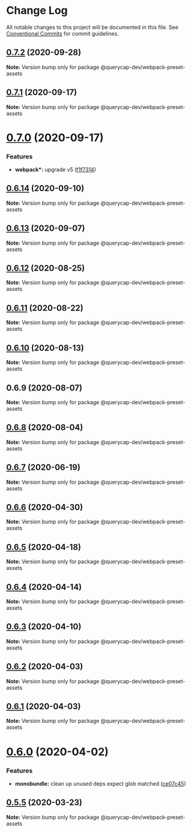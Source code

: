 # Change Log

All notable changes to this project will be documented in this file.
See [Conventional Commits](https://conventionalcommits.org) for commit guidelines.

## [0.7.2](https://github.com/querycap/webappkit/compare/@querycap-dev/webpack-preset-assets@0.7.1...@querycap-dev/webpack-preset-assets@0.7.2) (2020-09-28)

**Note:** Version bump only for package @querycap-dev/webpack-preset-assets

## [0.7.1](https://github.com/querycap/webappkit/compare/@querycap-dev/webpack-preset-assets@0.7.0...@querycap-dev/webpack-preset-assets@0.7.1) (2020-09-17)

**Note:** Version bump only for package @querycap-dev/webpack-preset-assets

# [0.7.0](https://github.com/querycap/webappkit/compare/@querycap-dev/webpack-preset-assets@0.6.14...@querycap-dev/webpack-preset-assets@0.7.0) (2020-09-17)

### Features

- **webpack\*:** upgrade v5 ([f1f7314](https://github.com/querycap/webappkit/commit/f1f731455891400904d64eb44ebf3a94d8f414cb))

## [0.6.14](https://github.com/querycap/webappkit/compare/@querycap-dev/webpack-preset-assets@0.6.13...@querycap-dev/webpack-preset-assets@0.6.14) (2020-09-10)

**Note:** Version bump only for package @querycap-dev/webpack-preset-assets

## [0.6.13](https://github.com/querycap/webappkit/compare/@querycap-dev/webpack-preset-assets@0.6.12...@querycap-dev/webpack-preset-assets@0.6.13) (2020-09-07)

**Note:** Version bump only for package @querycap-dev/webpack-preset-assets

## [0.6.12](https://github.com/querycap/webappkit/compare/@querycap-dev/webpack-preset-assets@0.6.11...@querycap-dev/webpack-preset-assets@0.6.12) (2020-08-25)

**Note:** Version bump only for package @querycap-dev/webpack-preset-assets

## [0.6.11](https://github.com/querycap/webappkit/compare/@querycap-dev/webpack-preset-assets@0.6.10...@querycap-dev/webpack-preset-assets@0.6.11) (2020-08-22)

**Note:** Version bump only for package @querycap-dev/webpack-preset-assets

## [0.6.10](https://github.com/querycap/webappkit/compare/@querycap-dev/webpack-preset-assets@0.6.9...@querycap-dev/webpack-preset-assets@0.6.10) (2020-08-13)

**Note:** Version bump only for package @querycap-dev/webpack-preset-assets

## 0.6.9 (2020-08-07)

**Note:** Version bump only for package @querycap-dev/webpack-preset-assets

## [0.6.8](https://github.com/querycap/devkit/compare/@querycap-dev/webpack-preset-assets@0.6.7...@querycap-dev/webpack-preset-assets@0.6.8) (2020-08-04)

**Note:** Version bump only for package @querycap-dev/webpack-preset-assets

## [0.6.7](https://github.com/querycap/devkit/compare/@querycap-dev/webpack-preset-assets@0.6.6...@querycap-dev/webpack-preset-assets@0.6.7) (2020-06-19)

**Note:** Version bump only for package @querycap-dev/webpack-preset-assets

## [0.6.6](https://github.com/querycap/devkit/compare/@querycap-dev/webpack-preset-assets@0.6.5...@querycap-dev/webpack-preset-assets@0.6.6) (2020-04-30)

**Note:** Version bump only for package @querycap-dev/webpack-preset-assets

## [0.6.5](https://github.com/querycap/devkit/compare/@querycap-dev/webpack-preset-assets@0.6.4...@querycap-dev/webpack-preset-assets@0.6.5) (2020-04-18)

**Note:** Version bump only for package @querycap-dev/webpack-preset-assets

## [0.6.4](https://github.com/querycap/devkit/compare/@querycap-dev/webpack-preset-assets@0.6.3...@querycap-dev/webpack-preset-assets@0.6.4) (2020-04-14)

**Note:** Version bump only for package @querycap-dev/webpack-preset-assets

## [0.6.3](https://github.com/querycap/devkit/compare/@querycap-dev/webpack-preset-assets@0.6.2...@querycap-dev/webpack-preset-assets@0.6.3) (2020-04-10)

**Note:** Version bump only for package @querycap-dev/webpack-preset-assets

## [0.6.2](https://github.com/querycap/devkit/compare/@querycap-dev/webpack-preset-assets@0.6.1...@querycap-dev/webpack-preset-assets@0.6.2) (2020-04-03)

**Note:** Version bump only for package @querycap-dev/webpack-preset-assets

## [0.6.1](https://github.com/querycap/devkit/compare/@querycap-dev/webpack-preset-assets@0.6.0...@querycap-dev/webpack-preset-assets@0.6.1) (2020-04-03)

**Note:** Version bump only for package @querycap-dev/webpack-preset-assets

# [0.6.0](https://github.com/querycap/devkit/compare/@querycap-dev/webpack-preset-assets@0.5.5...@querycap-dev/webpack-preset-assets@0.6.0) (2020-04-02)

### Features

- **monobundle:** clean up unused deps expect glob matched ([ce07c45](https://github.com/querycap/devkit/commit/ce07c45b88fb3903ab4fae75fb889d4e9cff2ba7))

## [0.5.5](https://github.com/querycap/devkit/compare/@querycap-dev/webpack-preset-assets@0.5.4...@querycap-dev/webpack-preset-assets@0.5.5) (2020-03-23)

**Note:** Version bump only for package @querycap-dev/webpack-preset-assets
